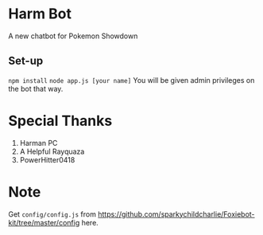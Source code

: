 # Harm Bot
A new chatbot for Pokemon Showdown

Set-up
------
``npm install``
``node app.js [your name]``
You will be given admin privileges on the bot that way.

# Special Thanks

1) Harman PC
2) A Helpful Rayquaza
3) PowerHitter0418
# Note
Get ``config/config.js`` from https://github.com/sparkychildcharlie/Foxiebot-kit/tree/master/config here.

